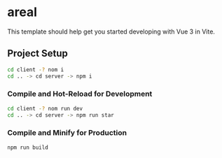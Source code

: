 # areal

This template should help get you started developing with Vue 3 in Vite.

## Project Setup

```sh
cd client -? nom i
cd .. -> cd server -> npm i
```

### Compile and Hot-Reload for Development

```sh
cd client -? nom run dev
cd .. -> cd server -> npm run star
```

### Compile and Minify for Production

```sh
npm run build
```
